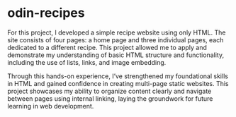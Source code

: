 # odin-recipes
For this project, I developed a simple recipe website using only HTML. The site consists of four pages: a home page and three individual pages, each dedicated to a different recipe. This project allowed me to apply and demonstrate my understanding of basic HTML structure and functionality, including the use of lists, links, and image embedding.

Through this hands-on experience, I’ve strengthened my foundational skills in HTML and gained confidence in creating multi-page static websites. This project showcases my ability to organize content clearly and navigate between pages using internal linking, laying the groundwork for future learning in web development.